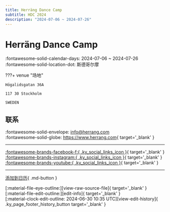 ```yaml
---
title: Herräng Dance Camp
subtitle: HDC 2024
description: "2024-07-06 ~ 2024-07-26"
---
```


# Herräng Dance Camp 

:fontawesome-solid-calendar-days: 2024-07-06 ~ 2024-07-26  
:fontawesome-solid-location-dot: 斯德哥尔摩  

???+ venue "场地"

    Högalidsgatan 36A  
      
    117 30 Stockholm  
      
    SWEDEN  

## 联系

:fontawesome-solid-envelope: <info@herrang.com>  
:fontawesome-solid-globe: <https://www.herrang.com>{ target='_blank' }  

---

 [:fontawesome-brands-facebook-f:{ .ky_social_links_icon }](https://www.facebook.com/herrangdancecamp){ target='_blank' } [:fontawesome-brands-instagram:{ .ky_social_links_icon }](https://instagram.com/herrangdancecamp){ target='_blank' } [:fontawesome-brands-youtube:{ .ky_social_links_icon }](https://youtube.com/@herrangdancecamp){ target='_blank' }

---

[添加到日历](https://swing.news/ics/zh-Hans/2024/sv_SE/herrang-dance-camp-2024.ics){ .md-button }

<div class="ky_page_footer" markdown>
<div class="ky_page_footer_trailing" markdown="span">
[:material-file-eye-outline:][view-raw-source-file]{ target='_blank' }
[:material-file-edit-outline:][edit-info]{ target='_blank' }
</div>
<div class="ky_page_footer_leading" markdown="span">
[:material-clock-edit-outline: 2024-06-30 10:35 UTC][view-edit-history]{ .ky_page_footer_history_button target='_blank' }
</div>
</div>

[view-raw-source-file]: https://github.com/swingdance/events/blob/main/2024/sv_SE/herrang-dance-camp-2024.json "查看原始源文件"
[edit-info]: https://github.com/swingdance/events/issues/new?assignees=&labels=update+event&projects=&template=03-update_entity.yml&title=%5B2024%2Fsv_SE%5D%20Herr%C3%A4ng%20Dance%20Camp&region=sv_SE&year=2024&id=herrang-dance-camp-2024&name=Herr%C3%A4ng%20Dance%20Camp&org_id= "编辑信息"

[view-edit-history]: https://github.com/swingdance/events/commits/main/2024/sv_SE/herrang-dance-camp-2024.json "查看编辑历史"
